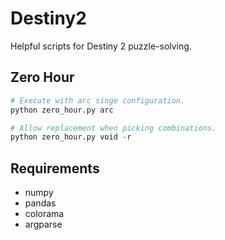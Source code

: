 # Destiny2
Helpful scripts for Destiny 2 puzzle-solving.

## Zero Hour
```python
# Execute with arc singe configuration.
python zero_hour.py arc

# Allow replacement when picking combinations.
python zero_hour.py void -r
```

## Requirements
 - numpy
 - pandas
 - colorama
 - argparse
